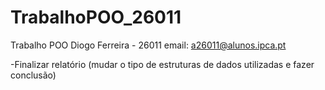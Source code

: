 # TrabalhoPOO_26011
Trabalho POO 
Diogo Ferreira - 26011
email: a26011@alunos.ipca.pt

-Finalizar relatório (mudar o tipo de estruturas de dados utilizadas e fazer conclusão)
